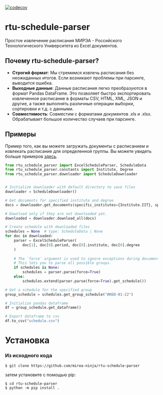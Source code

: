 [![codecov](https://codecov.io/gh/mirea-ninja/rtu-schedule-parser/branch/main/graph/badge.svg?token=W98TXURMYZ)](https://codecov.io/gh/mirea-ninja/rtu-schedule-parser)

# rtu-schedule-parser
Простое извлечение расписания МИРЭА - Российского Технологического Университета из Excel документов.

## Почему rtu-schedule-parser?
* **Строгий формат**: Мы стремимся извлечь расписания без неожиданных итогов. Если возникают проблемы при парсинге, выводится ошибка.
* **Выходные данные**: Данные расписания легко преобразуются в формат Pandas DataFrame. Это позволяет быстро экспортировать извлеченное расписание в форматы CSV, HTML, XML, JSON и другие, а также выполнять различные операции выборки, сортировки и т.д. с данными.
* **Совместимость**: Совместим с форматами документов .xls и .xlsx. Обрабатывает большое количество случаев при парсинге.

## Примеры
Пример того, как вы можете загружать документы с расписанием и извлекать расписание для определенной группы. Вы можете увидеть больше примеров [здесь](https://github.com/mirea-ninja/rtu-schedule-parser/tree/main/examples).
```python
from rtu_schedule_parser import ExcelScheduleParser, ScheduleData
from rtu_schedule_parser.constants import Institute, Degree
from rtu_schedule_parser.downloader import ScheduleDownloader


# Initialize downloader with default directory to save files
downloader = ScheduleDownloader()

# Get documents for specified institute and degree
docs = downloader.get_documents(specific_institutes={Institute.IIT}, specific_degrees={Degree.BACHELOR})

# Download only if they are not downloaded yet.
downloaded = downloader.download_all(docs)

# Create schedule with downloaded files
schedules = None  # type: ScheduleData | None
for doc in downloaded:
    parser = ExcelScheduleParser(
        doc[1], doc[0].period, doc[0].institute, doc[0].degree
    )
    
    # The `force` argument is used to ignore exceptions during document parsing. 
    # This lets you to parse all possible groups.
    if schedules is None:
        schedules = parser.parse(force=True)
    else:
        schedules.extend(parser.parse(force=True).get_schedule())

# Get a schedule for the specified group
group_schedule = schedules.get_group_schedule("ИКБО-01-22")

# Initialize pandas dataframe
df = group_schedule.get_dataframe()

# Export dataframe to csv
df.to_csv("schedule.csv")

```

# Установка
### Из исходного кода
```bash
$ git clone https://github.com/mirea-ninja/rtu-schedule-parser
```
затем установите с помощью pip:
```console
$ cd rtu-schedule-parser
$ python -m pip install .
```
